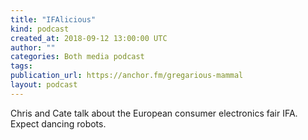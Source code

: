 ```yaml
---
title: "IFAlicious"
kind: podcast
created_at: 2018-09-12 13:00:00 UTC
author: ""
categories: Both media podcast
tags: 
publication_url: https://anchor.fm/gregarious-mammal
layout: podcast
---
```

Chris and Cate talk about the European consumer electronics fair IFA. Expect dancing robots.